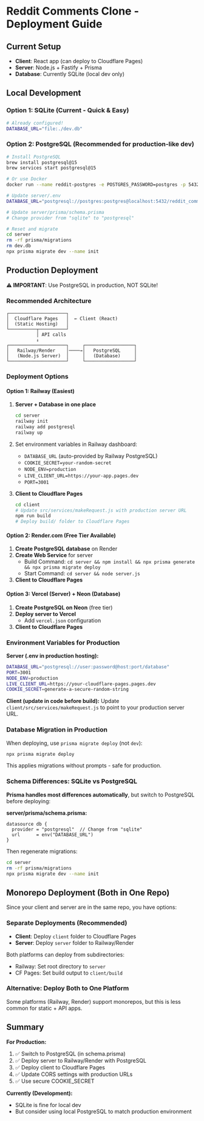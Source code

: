# Reddit Comments Clone - Deployment Guide

## Current Setup

- **Client**: React app (can deploy to Cloudflare Pages)
- **Server**: Node.js + Fastify + Prisma
- **Database**: Currently SQLite (local dev only)

## Local Development

### Option 1: SQLite (Current - Quick & Easy)
```bash
# Already configured!
DATABASE_URL="file:./dev.db"
```

### Option 2: PostgreSQL (Recommended for production-like dev)
```bash
# Install PostgreSQL
brew install postgresql@15
brew services start postgresql@15

# Or use Docker
docker run --name reddit-postgres -e POSTGRES_PASSWORD=postgres -p 5432:5432 -d postgres

# Update server/.env
DATABASE_URL="postgresql://postgres:postgres@localhost:5432/reddit_comments"

# Update server/prisma/schema.prisma
# Change provider from "sqlite" to "postgresql"

# Reset and migrate
cd server
rm -rf prisma/migrations
rm dev.db
npx prisma migrate dev --name init
```

## Production Deployment

**⚠️ IMPORTANT**: Use PostgreSQL in production, NOT SQLite!

### Recommended Architecture

```
┌─────────────────────┐
│  Cloudflare Pages   │  ← Client (React)
│  (Static Hosting)   │
└──────────┬──────────┘
           │ API calls
           ↓
┌─────────────────────┐     ┌──────────────────┐
│   Railway/Render    │────→│   PostgreSQL     │
│   (Node.js Server)  │     │   (Database)     │
└─────────────────────┘     └──────────────────┘
```

### Deployment Options

#### Option 1: Railway (Easiest)
1. **Server + Database in one place**
   ```bash
   cd server
   railway init
   railway add postgresql
   railway up
   ```
2. Set environment variables in Railway dashboard:
   - `DATABASE_URL` (auto-provided by Railway PostgreSQL)
   - `COOKIE_SECRET=your-random-secret`
   - `NODE_ENV=production`
   - `LIVE_CLIENT_URL=https://your-app.pages.dev`
   - `PORT=3001`

3. **Client to Cloudflare Pages**
   ```bash
   cd client
   # Update src/services/makeRequest.js with production server URL
   npm run build
   # Deploy build/ folder to Cloudflare Pages
   ```

#### Option 2: Render.com (Free Tier Available)
1. **Create PostgreSQL database** on Render
2. **Create Web Service** for server
   - Build Command: `cd server && npm install && npx prisma generate && npx prisma migrate deploy`
   - Start Command: `cd server && node server.js`
3. **Client to Cloudflare Pages**

#### Option 3: Vercel (Server) + Neon (Database)
1. **Create PostgreSQL on Neon** (free tier)
2. **Deploy server to Vercel**
   - Add `vercel.json` configuration
3. **Client to Cloudflare Pages**

### Environment Variables for Production

**Server (.env in production hosting):**
```bash
DATABASE_URL="postgresql://user:password@host:port/database"
PORT=3001
NODE_ENV=production
LIVE_CLIENT_URL=https://your-cloudflare-pages.pages.dev
COOKIE_SECRET=generate-a-secure-random-string
```

**Client (update in code before build):**
Update `client/src/services/makeRequest.js` to point to your production server URL.

### Database Migration in Production

When deploying, use `prisma migrate deploy` (not `dev`):
```bash
npx prisma migrate deploy
```

This applies migrations without prompts - safe for production.

### Schema Differences: SQLite vs PostgreSQL

**Prisma handles most differences automatically**, but switch to PostgreSQL before deploying:

**server/prisma/schema.prisma:**
```prisma
datasource db {
  provider = "postgresql"  // Change from "sqlite"
  url      = env("DATABASE_URL")
}
```

Then regenerate migrations:
```bash
cd server
rm -rf prisma/migrations
npx prisma migrate dev --name init
```

## Monorepo Deployment (Both in One Repo)

Since your client and server are in the same repo, you have options:

### Separate Deployments (Recommended)
- **Client**: Deploy `client` folder to Cloudflare Pages
- **Server**: Deploy `server` folder to Railway/Render

Both platforms can deploy from subdirectories:
- Railway: Set root directory to `server`
- CF Pages: Set build output to `client/build`

### Alternative: Deploy Both to One Platform
Some platforms (Railway, Render) support monorepos, but this is less common for static + API apps.

## Summary

**For Production:**
1. ✅ Switch to PostgreSQL (in schema.prisma)
2. ✅ Deploy server to Railway/Render with PostgreSQL
3. ✅ Deploy client to Cloudflare Pages
4. ✅ Update CORS settings with production URLs
5. ✅ Use secure COOKIE_SECRET

**Currently (Development):**
- SQLite is fine for local dev
- But consider using local PostgreSQL to match production environment

